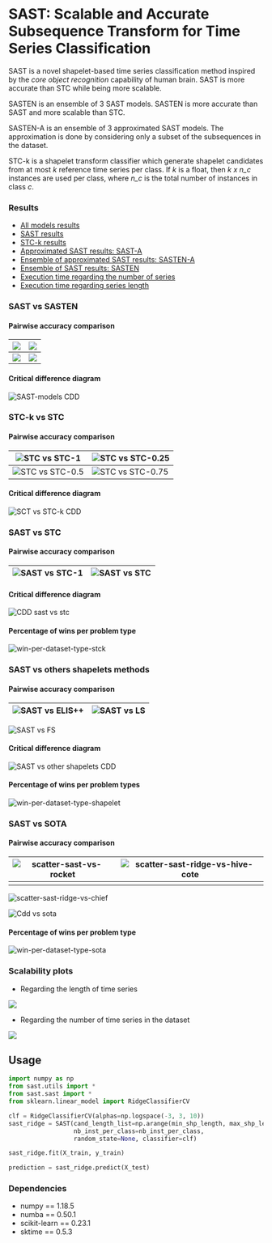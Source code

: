 # SAST: Scalable and Accurate Subsequence Transform for Time Series Classification

SAST is a novel shapelet-based time series classification method inspired by the *core object recognition* capability of human brain. SAST is more accurate than STC while being more scalable.



SASTEN is an ensemble of 3 SAST models. SASTEN is more accurate than SAST and more scalable than STC.



SASTEN-A is an ensemble of 3 approximated SAST models. The approximation is done by considering only a subset of the subsequences in the dataset.



STC-k is a shapelet transform classifier which generate shapelet candidates from at most *k* reference time series per class. If *k* is a float, then *k x n_c* instances are used per class, where *n_c* is the total number of instances in class *c*.



### Results

- [All models results](./results/all-model-acc.csv)
- [SAST results](./results/results-rf-ridge.csv)
- [STC-k results](./results/results-stck.csv)
- [Approximated SAST results: SAST-A](./results/results-sast-approx.csv)
- [Ensemble of approximated SAST results: SASTEN-A](./results/results-sast-ensemble-approx.csv)
- [Ensemble of SAST results: SASTEN](./results/results-sast-ensemble-full.csv)
- [Execution time regarding the number of series](./results/results-scalability-number-of-series.csv)
- [Execution time regarding series length](./results/results-scalability-series-length.csv)



### SAST vs SASTEN

#### Pairwise accuracy comparison

| ![](images/scatter-sast-ridge-A-vs-sast-ridge.jpg) | ![](images/scatter-sasten-ridge-A-vs-sast-ridge.jpg) |
| -------------------------------------------------- | ---------------------------------------------------- |
| ![](images/scatter-sast-rf-vs-ridge.jpg)           | ![](images/scatter-sasten-vs-sast-ridge.jpg)         |

#### Critical difference diagram

![SAST-models CDD](images/cd-sast-models.jpg)

### STC-k vs STC

#### Pairwise accuracy comparison

| ![STC vs STC-1](images/scatter-stc-vs-stck1.png)    | ![STC vs STC-0.25](images/scatter-stc-vs-stck025.png) |
| --------------------------------------------------- | ----------------------------------------------------- |
| ![STC vs STC-0.5](images/scatter-stc-vs-stck05.png) | ![STC vs STC-0.75](images/scatter-stc-vs-stck075.png) |

#### Critical difference diagram

![SCT vs STC-k CDD](images/cdd-stck.png)

### SAST vs STC

#### Pairwise accuracy comparison

| ![SAST vs STC-1](images/scatter-sast-stc1.png) | ![SAST vs STC](images/scatter-sast-stc.png) |
| ---------------------------------------------- | ------------------------------------------- |

#### Critical difference diagram

![CDD sast vs stc](images/cdd-sast-stck.png)

#### Percentage of wins per problem type

![win-per-dataset-type-stck](images/win-per-dataset-type-stck.png)

### SAST vs others shapelets methods

#### Pairwise accuracy comparison

| ![SAST vs ELIS++](images/scatter-sast-elis++.png) | ![SAST vs LS](images/scatter-sast-ls.png) |
| ------------------------------------------------- | ----------------------------------------- |

![SAST vs FS](images/scatter-sast-fs.png)

#### Critical difference diagram

![SAST vs other shapelets CDD](images/cdd-sast-vs-others-shapelet.png)

#### Percentage of wins per problem types

![win-per-dataset-type-shapelet](images/win-per-dataset-type-shapelet.png)

### SAST vs SOTA

#### Pairwise accuracy comparison

| ![scatter-sast-vs-rocket](images/scatter-sast-vs-rocket.jpg) | ![scatter-sast-ridge-vs-hive-cote](images/scatter-sast-ridge-vs-hive-cote.jpg) |
| ------------------------------------------------------------ | ------------------------------------------------------------ |
|                                                              |                                                              |

![scatter-sast-ridge-vs-chief](images/scatter-sast-ridge-vs-chief.jpg)

![Cdd vs sota](images/cd-sota.jpg)

#### Percentage of wins per problem type

![win-per-dataset-type-sota](/Users/michael/Desktop/Code/sast-github/images/win-per-dataset-type-sota.png)



### Scalability plots

- Regarding the length of time series

![](images/line-scalability-series-length.jpg)

- Regarding the number of time series in the dataset

![](images/line-scalability-nb-series.jpg)



## Usage

```python
import numpy as np
from sast.utils import *
from sast.sast import *
from sklearn.linear_model import RidgeClassifierCV

clf = RidgeClassifierCV(alphas=np.logspace(-3, 3, 10))
sast_ridge = SAST(cand_length_list=np.arange(min_shp_length, max_shp_length+1),
		          nb_inst_per_class=nb_inst_per_class, 
		          random_state=None, classifier=clf)

sast_ridge.fit(X_train, y_train)

prediction = sast_ridge.predict(X_test)
```

### Dependencies

- numpy == 1.18.5
- numba == 0.50.1
- scikit-learn == 0.23.1
- sktime == 0.5.3

